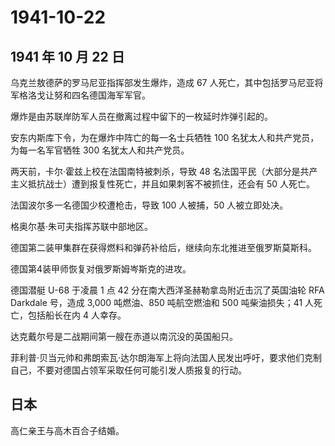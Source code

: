 # 1941-10-22

## 1941 年 10 月 22 日

乌克兰敖德萨的罗马尼亚指挥部发生爆炸，造成 67
人死亡，其中包括罗马尼亚将军格洛戈让努和四名德国海军军官。

爆炸是由苏联岸防军人员在撤离过程中留下的一枚延时炸弹引起的。

安东内斯库下令，为在爆炸中阵亡的每一名士兵牺牲 100
名犹太人和共产党员，为每一名军官牺牲 300 名犹太人和共产党员。

两天前，卡尔·霍兹上校在法国南特被刺杀，导致 48
名法国平民（大部分是共产主义抵抗战士）遭到报复性死亡，并且如果刺客不被抓住，还会有
50 人死亡。

法国波尔多一名德国少校遭枪击，导致 100 人被捕，50 人被立即处决。

格奥尔基·朱可夫指挥苏联中部地区。

德国第二装甲集群在获得燃料和弹药补给后，继续向东北推进至俄罗斯莫斯科。

德国第4装甲师恢复对俄罗斯姆岑斯克的进攻。

德国潜艇 U-68 于凌晨 1 点 42 分在南大西洋圣赫勒拿岛附近击沉了英国油轮
RFA Darkdale 号，造成 3,000 吨燃油、850 吨航空燃油和 500 吨柴油损失；41
人死亡，包括船长在内 4 人幸存。

达克戴尔号是二战期间第一艘在赤道以南沉没的英国船只。

菲利普·贝当元帅和弗朗索瓦·达尔朗海军上将向法国人民发出呼吁，要求他们克制自己，不要对德国占领军采取任何可能引发人质报复的行动。

## 日本

高仁亲王与高木百合子结婚。

